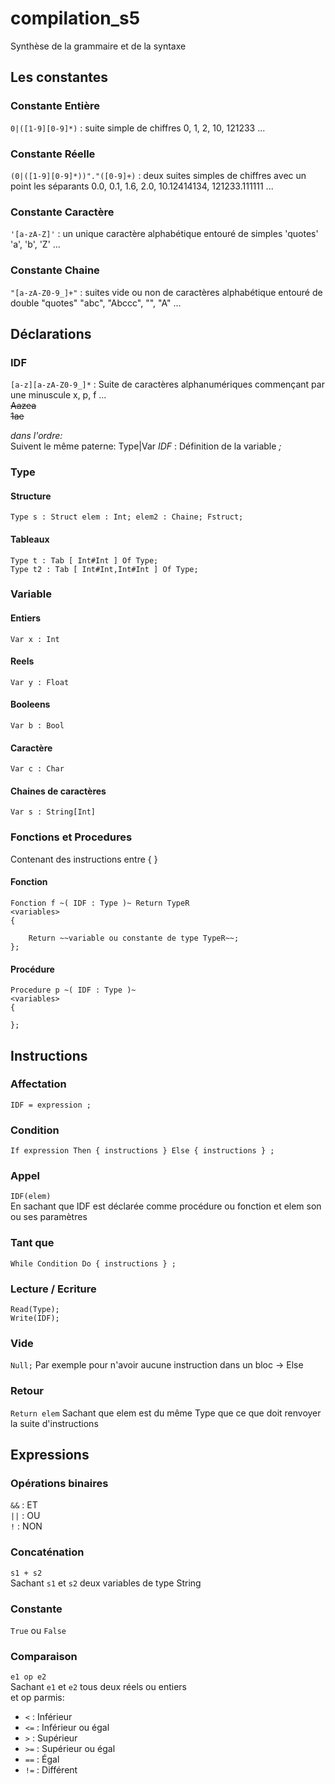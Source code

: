 # compilation_s5

Synthèse de la grammaire et de la syntaxe



## Les constantes
### Constante Entière
`0|([1-9][0-9]*)`  : suite simple de chiffres
0, 1, 2, 10, 121233 ...

### Constante Réelle
`(0|([1-9][0-9]*))"."([0-9]+)` : deux suites simples de chiffres avec un point les séparants
0.0, 0.1, 1.6, 2.0, 10.12414134, 121233.111111 ...

### Constante Caractère
`'[a-zA-Z]'` : un unique caractère alphabétique entouré de simples 'quotes'
'a', 'b', 'Z' ...

### Constante Chaine
`"[a-zA-Z0-9_]+"` : suites vide ou non de caractères alphabétique entouré de double "quotes"
"abc", "Abccc", "", "A" ...

## Déclarations 
### IDF
`[a-z][a-zA-Z0-9_]*` : Suite de caractères alphanumériques commençant par une minuscule
x, p, f ...  
~~Aazea~~  
~~1ae~~  

*dans l'ordre:*  
Suivent le même paterne:
Type|Var *IDF* : Définition de la variable *;*

### Type  
#### Structure  
`Type s : Struct elem : Int; elem2 : Chaine; Fstruct;`

#### Tableaux
`Type t : Tab [ Int#Int ] Of Type;`  
`Type t2 : Tab [ Int#Int,Int#Int ] Of Type;`

### Variable

#### Entiers
`Var x : Int`

#### Reels
`Var y : Float`

#### Booleens
`Var b : Bool`

#### Caractère
`Var c : Char`

#### Chaines de caractères
`Var s : String[Int]`

### Fonctions et Procedures
Contenant des instructions entre { }
#### Fonction 
```
Fonction f ~( IDF : Type )~ Return TypeR
<variables>
{
    
    Return ~~variable ou constante de type TypeR~~;
};
```

#### Procédure
```
Procedure p ~( IDF : Type )~
<variables>
{

};
```

## Instructions
### Affectation
`IDF = expression ;`

### Condition
`If expression Then { instructions } Else { instructions } ;`

### Appel
`IDF(elem)`  
En sachant que IDF est déclarée comme procédure ou fonction et elem son ou ses paramètres

### Tant que
`While Condition Do { instructions } ;`

### Lecture / Ecriture
`Read(Type);`  
`Write(IDF);`

### Vide
`Null;`
Par exemple pour n'avoir aucune instruction dans un bloc -> Else
### Retour
`Return elem`
Sachant que elem est du même Type que ce que doit renvoyer la suite d'instructions

## Expressions
### Opérations binaires
`&&` : ET    
`||` : OU    
`!` : NON  

### Concaténation
`s1 + s2`  
Sachant `s1` et `s2` deux variables de type String

### Constante
`True` ou `False`

### Comparaison
`e1 op e2`  
Sachant `e1` et `e2` tous deux réels ou entiers  
et op parmis:  
* `<`  : Inférieur  
* `<=` : Inférieur ou égal  
* `>`  : Supérieur  
* `>=` : Supérieur ou égal  
* `==` : Égal  
* `!=` : Différent  

